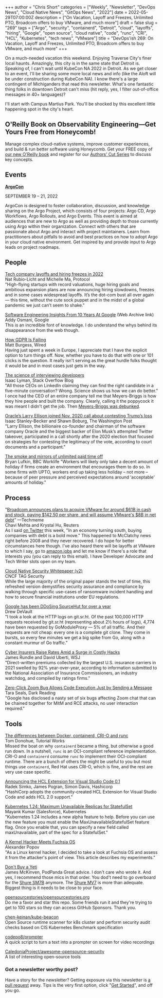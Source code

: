 +++
author = "Chris Short"
categories = ["Weekly", "Newsletter", "DevOps News", "Cloud Native News", "GitOps News", "2022"]
date = 2022-05-29T07:00:00Z
description = ["On Vacation, Layoff and Freezes, Unlimited PTO, Broadcom offers to buy VMware, and much more"]
draft = false
slug = "269"
tags = ["Argo", "security", "containerd", "Detroit", "cloud", "layoffs", "hiring", "Google", "open source", "cloud native", "code", "runc", "CRI", "HCL", "Kubernetes", "tech news", "VMware"]
title = "DevOps'ish 269: On Vacation, Layoff and Freezes, Unlimited PTO, Broadcom offers to buy VMware, and much more"
+++

On a much-needed vacation this weekend. Enjoying Traverse City's finer local haunts. Amazingly, this city is in the same state that Detroit is. Speaking of, I can't wait until KubeCon NA 2022 in Detroit. As we get closer to an event, I'll be sharing some more local news and info (like the Aloft will be under construction during KubeCon NA). I know there's a large contingent of Michiganders that read this newsletter. What's one fantastic thing folks in downtown Detroit can't miss (hit reply, yes, I filter out-of-office messages in 40+ languages)?

I'll start with Campus Martius Park. You'll be shocked by this excellent little happening spot in the city's heart.

## O'Reilly Book on Observability Engineering—Get Yours Free from Honeycomb!

Manage complex cloud-native systems, improve customer experiences, and build & run better software using Honeycomb. Get your FREE copy of [our new O'Reilly book](https://info.honeycomb.io/observability-engineering-oreilly-book-2022?utm_source=devopsish&utm_medium=newsletter&utm_campaign=oreilly_book_observability_engineering_2022&utm_id=oreillybook2022&utm_content=2113) and register for our [Authors' Cut Series](https://www.honeycomb.io/oreilly-observability-engineering/?utm_source=devopsish&utm_medium=newsletter&utm_campaign=oreilly_authors_cut_series_2022&utm_id=oreillyauthorscut&utm_content=2112) to discuss key concepts.

## Events

[**ArgoCon**](https://events.linuxfoundation.org/argocon/)

SEPTEMBER 19 – 21, 2022

ArgoCon is designed to foster collaboration, discussion, and knowledge sharing on the Argo Project, which consists of four projects: Argo CD, Argo Workflows, Argo Rollouts, and Argo Events. This event is aimed at audiences that are new to Argo as well as providing depth to those currently using Argo within their organization. Connect with others that are passionate about Argo and interact with project maintainers. Learn from practitioners about pitfalls to avoid and best practices on how to adopt Argo in your cloud native environment. Get inspired by and provide input to Argo leads on project roadmaps.

## People

[Tech company layoffs and hiring freezes in 2022](https://www.protocol.com/workplace/tech-company-layoffs-2022)  
Nat Rubio-Licht and Michelle Ma, Protocol  
"High-flying startups with record valuations, huge hiring goals and ambitious expansion plans are now announcing hiring slowdowns, freezes and in some cases widespread layoffs. It’s the dot-com bust all over again — this time, without the cute sock puppet and in the midst of a global pandemic we just can’t seem to shake."

[Software Engineering Insights From 10 Years At Google](https://web.archive.org/web/20220519020040/https://addyosmani.com/blog/software-eng-10-years/) (Web Archive link)  
Addy Osmani, Google  
This is an incredible font of knowledge. I do understand the whys behind its disappearance from the web though.

[How GDPR Is Failing](https://www.wired.com/story/gdpr-2022/)  
Matt Burgess, Wired  
Having just spent a week in Europe, I appreciate that I have the explicit option to turn things off. Now, whether you have to do that with one or 101 clicks is the question. It really isn't serving as the great hurdle folks thought it would be and in most cases just gets in the way.

[The science of interviewing developers](https://stackoverflow.blog/2022/05/23/the-science-of-interviewing-developers/)  
Isaac Lyman, Stack Overflow Blog  
"All those CEOs on LinkedIn claiming they can find the right candidate in a five-minute conversation? Wrong. Science shows us how we can do better." I once had the CEO of an entire company tell me that Meyers-Briggs is how they hire people and built the company. Clearly, calling it the poppycock it was meant I didn't get the job. Then [Meyers-Briggs was debunked](https://www.vox.com/2014/7/15/5881947/myers-briggs-personality-test-meaningless).

[Oracle’s Larry Ellison joined Nov. 2020 call about contesting Trump’s loss](https://www.washingtonpost.com/politics/2022/05/20/larry-ellison-oracle-trump-election-challenges/)  
Isaac Stanley-Becker and Shawn Boburg, The Washington Post  
"Larry Ellison, the billionaire co-founder and chairman of the software company Oracle and the biggest backer of Elon Musk’s attempted Twitter takeover, participated in a call shortly after the 2020 election that focused on strategies for contesting the legitimacy of the vote, according to court documents and a participant."

[The smoke and mirrors of unlimited paid time off](https://www.bbc.com/worklife/article/20220520-the-smoke-and-mirrors-of-unlimited-paid-time-off)  
Bryan Lufkin, BBC Worklife
"Workers will likely only take a decent amount of holiday if firms create an environment that encourages them to do so. In some firms with UPTO, workers end up taking less holiday – not more – because of peer pressure and perceived expectations around ‘acceptable’ amounts of holiday."

## Process

"[Broadcom announces plans to acquire VMware for around $61B in cash and stock, paying $142.50 per share, and will assume VMware's $8B in net debt](https://www.reuters.com/markets/us/chipmaker-broadcom-buy-vmware-61-bln-deal-2022-05-26/)” —Techmeme  
Chavi Mehta and Krystal Hu, Reuters  
As I said [on Twitter](https://twitter.com/ChrisShort/status/1529793277515505664) this week, "In an economy turning south, buying companies with debt is a bold move." This happened to McClatchy news right before 2008 and they never recovered. I do hope for better circumstances here though. I've also heard there will be layoffs at VMware to which I say, go to [amazon.jobs](https://amazon.jobs/) and let me know if there's a role that interests you (you can reply to this email). I have Developer Advocate and Tech Writer slots open on my team.

[Cloud Native Security Whitepaper (v2)](https://github.com/cncf/tag-security/blob/main/security-whitepaper/v2/CNCF_cloud-native-security-whitepaper-May2022-v2.pdf)  
CNCF TAG Security  
While the large majority of the original paper stands the test of time, this refreshed version demystifies security assurance and compliance by walking through specific use-cases of ransomware incident handling and how to secure financial institutions under EU regulations.

[Google has been DDoSing SourceHut for over a year](https://drewdevault.com/2022/05/25/Google-has-been-DDoSing-sourcehut.html)  
Drew DeVault  
"I took a look at the HTTP logs on git.sr.ht. Of the past 100,000 HTTP requests received by git.sr.ht (representing about 2½ hours of logs), 4,774 have been requested by GoModuleProxy — 5% of all traffic. And their requests are not cheap: every one is a complete git clone. They come in bursts, so every few minutes we get a big spike from Go, along with a constant murmur of Go traffic."

[Cyber Insurers Raise Rates Amid a Surge in Costly Hacks](https://www.wsj.com/articles/cyber-insurers-raise-rates-amid-a-surge-in-costly-hacks-11652866200?mod=djemalertNEWS)  
James Rundle and David Uberti, WSJ  
"Direct-written premiums collected by the largest U.S. insurance carriers in 2021 swelled by 92% year-over-year, according to information submitted to the National Association of Insurance Commissioners, an industry watchdog, and compiled by ratings firms."

[Zero-Click Zoom Bug Allows Code Execution Just by Sending a Message](https://www.darkreading.com/application-security/zero-click-zoom-bug-allows-remote-code-execution-by-sending-a-message)  
Tara Seals, Dark Reading  
"Google has disclosed a nasty set of six bugs affecting Zoom chat that can be chained together for MitM and RCE attacks, no user interaction required."

## Tools

[The differences between Docker, containerd, CRI-O and runc](https://www.tutorialworks.com/difference-docker-containerd-runc-crio-oci/?_hsmi=213803458)  
Tom Donohue, Tutorial Works  
Missed the boat on why `containerd` became a thing, but otherwise a good run down. In a nutshell, `runc` is an OCI-compliant reference implementation. CRI-O and `containerd` consume `runc` to implement their OCI-compliant runtime. There are a bunch of others the might be useful to you but most things use `containerd`, Red Hat uses CRI-O, which is fine, and the rest are very use case specific.

[Announcing the HCL Extension for Visual Studio Code 0.1](https://www.hashicorp.com/blog/announcing-the-hcl-extension-for-visual-studio-code-0-1)  
Radek Simko, James Pogran, Simon Davis, Hashicorp  
"HashiCorp adopts the community-created HCL Extension for Visual Studio Code and adds HCL 2.0 support."

[Kubernetes 1.24: Maximum Unavailable Replicas for StatefulSet](https://kubernetes.io/blog/2022/05/27/maxunavailable-for-statefulset/)  
Mayank Kumar (Salesforce), Kubernetes  
"Kubernetes 1.24 includes a new alpha feature to help. Before you can use the new feature you must enable the MaxUnavailableStatefulSet feature flag. Once you enable that, you can specify a new field called maxUnavailable, part of the spec for a StatefulSet."

[A Kernel Hacker Meets Fuchsia OS](https://a13xp0p0v.github.io/2022/05/24/pwn-fuchsia.html)  
Alexander Popov  
"As a Linux kernel hacker, I decided to take a look at Fuchsia OS and assess it from the attacker's point of view. This article describes my experiments."

[Don't Buy a Yeti](https://dontbuyayeti.com/)  
James McKinven, PodPanda
Great advice. I don't care who wrote it. And yes, I recommend those mics in that order. You dod't need to go overboard for the [Shure SM7B](https://amzn.to/3PQWKFq) anymore. The [Shure MV7](https://amzn.to/3z4PW0M) is more than adequate. Biggest thing is it needs to be close to your face.

[opensourcestories/opensourcestories.org](https://github.com/opensourcestories/opensourcestories.org)  
Do me a favor and star this repo. Some friends run it and they're trying to get to 100 stars so they can access GitHub Sponsors. Thank you.

[chen-keinan/kube-beacon](https://github.com/chen-keinan/kube-beacon)  
Open Source runtime scanner for k8s cluster and perform security audit checks based on CIS Kubernetes Benchmark specification

[codepo8/prompter](https://github.com/codepo8/prompter/)  
A quick script to turn a text into a prompter on screen for video recordings

[CaledoniaProject/awesome-opensource-security](https://github.com/CaledoniaProject/awesome-opensource-security)  
A list of interesting open-source tools

### Got a newsletter worthy post?

Have a story for the newsletter? Getting exposure via this newsletter is [a pull request](https://github.com/chris-short/devopsish.com/issues/new/choose) away. Tips is the very first option, click "[Get Started](https://github.com/chris-short/devopsish.com/issues/new?assignees=chris-short&labels=tips&template=TIPS.md&title=%5BTips%5D%3A+)", and off you go.

